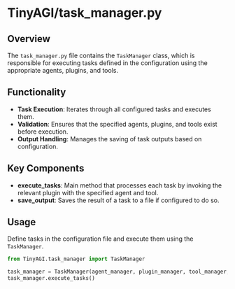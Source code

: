 
# TinyAGI/task_manager.py

## Overview

The `task_manager.py` file contains the `TaskManager` class, which is responsible for executing tasks defined in the configuration using the appropriate agents, plugins, and tools.

## Functionality

- **Task Execution**: Iterates through all configured tasks and executes them.
- **Validation**: Ensures that the specified agents, plugins, and tools exist before execution.
- **Output Handling**: Manages the saving of task outputs based on configuration.

## Key Components

- **execute_tasks**: Main method that processes each task by invoking the relevant plugin with the specified agent and tool.
- **save_output**: Saves the result of a task to a file if configured to do so.

## Usage

Define tasks in the configuration file and execute them using the `TaskManager`.

```python
from TinyAGI.task_manager import TaskManager

task_manager = TaskManager(agent_manager, plugin_manager, tool_manager, tasks_config)
task_manager.execute_tasks()
```
